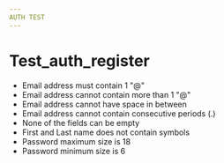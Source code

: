 ```yaml
---
AUTH TEST
---
```


# Test_auth_register

- Email address must contain 1 "@"
- Email address cannot contain more than 1 "@"
- Email address cannot have space in between
- Email address cannot contain consecutive periods (.)
- None of the fields can be empty
- First and Last name does not contain symbols
- Password maximum size is 18
- Password minimum size is 6
